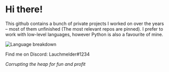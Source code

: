 # Hi there!

<!--
**Lauchmelder23/Lauchmelder23** is a ✨ _special_ ✨ repository because its `README.md` (this file) appears on your GitHub profile.
-->

This github contains a bunch of private projects I worked on over the years – most of them unfinished (The most relevant repos are pinned). I prefer to work with low-level languages, however Python is also a favourite of mine. 

![Language breakdown](https://github-readme-stats.vercel.app/api/top-langs/?username=Lauchmelder23&layout=compact)

Find me on Discord: Lauchmelder#1234

*Corrupting the heap for fun and profit*
